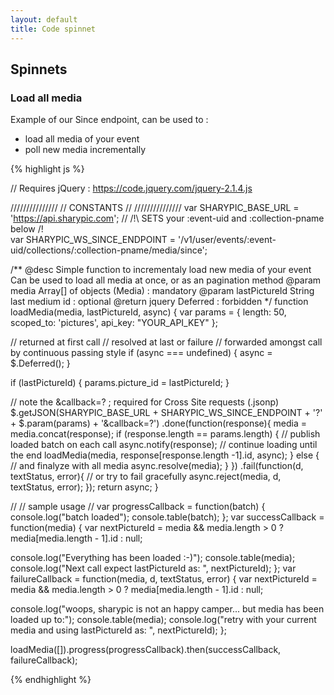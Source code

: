 ```yaml
---
layout: default
title: Code spinnet
---
```


## Spinnets

### Load all media

Example of our Since endpoint, can be used to :

* load all media of your event
* poll new media incrementally

{% highlight js %}


// Requires jQuery : https://code.jquery.com/jquery-2.1.4.js

///////////////
// CONSTANTS //
///////////////
var SHARYPIC_BASE_URL = 'https://api.sharypic.com';
// /!\ SETS your :event-uid and :collection-pname below /!\
var SHARYPIC_WS_SINCE_ENDPOINT = '/v1/user/events/:event-uid/collections/:collection-pname/media/since';

/**
  @desc    Simple function to incrementaly load new media of your event
           Can be used to load all media at once,
           or as an pagination method
  @param   media         Array[]   of objects (Media) : mandatory
  @param   lastPictureId String    last medium id     : optional
  @return  jquery Deferred                            : forbidden
 */
function loadMedia(media, lastPictureId, async) {
  var params = {
    length: 50,
    scoped_to: 'pictures',
    api_key: "YOUR_API_KEY"
  };

  // returned at first call
  // resolved at last or failure 
  // forwarded amongst call by continuous passing style
  if (async === undefined) {
    async = $.Deferred();
  }

  if (lastPictureId) {
    params.picture_id = lastPictureId; 
  }

  // note the &callback=? ; required for Cross Site requests (.jsonp)
  $.getJSON(SHARYPIC_BASE_URL + SHARYPIC_WS_SINCE_ENDPOINT + '?' + $.param(params) + '&callback=?')
    .done(function(response){
      media = media.concat(response);
      if (response.length == params.length) {
        // publish loaded batch on each call
        async.notify(response);
        // continue loading until the end
        loadMedia(media, response[response.length -1].id, async);
      } else {
        // and finalyze with all media
        async.resolve(media);
      }
    })
    .fail(function(d, textStatus, error){
      // or try to fail gracefully
      async.reject(media, d, textStatus, error);
    });
  return async;
}

//
// sample usage
//
var progressCallback = function(batch) {
  console.log("batch loaded");
  console.table(batch);
};
var successCallback = function(media) {
  var nextPictureId = media && media.length > 0 ? media[media.length - 1].id : null;

  console.log("Everything has been loaded :-)");
  console.table(media);
  console.log("Next call expect lastPictureId as: ", nextPictureId);
};
var failureCallback = function(media, d, textStatus, error) {
  var nextPictureId = media && media.length > 0 ? media[media.length - 1].id : null;

  console.log("woops, sharypic is not an happy camper... but media has been loaded up to:");
  console.table(media);
  console.log("retry with your current media and using lastPictureId as: ", nextPictureId);
};

loadMedia([]).progress(progressCallback).then(successCallback, failureCallback);

{% endhighlight %}